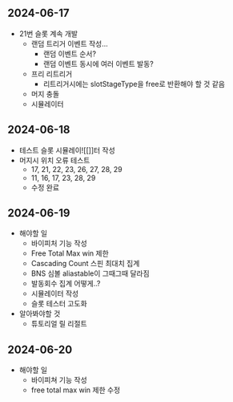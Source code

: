 
## 2024-06-17

- 21번 슬롯 계속 개발
	- 랜덤 트리거 이벤트 작성...
		- 랜덤 이벤트 순서?
		- 랜덤 이벤트 동시에 여러 이벤트 발동?
	- 프리 리트리거
		- 리트리거시에는 slotStageType을 free로 반환해야 할 것 같음
	- 머지 충돌
	- 시뮬레이터

## 2024-06-18

- 테스트 슬롯 시뮬레이![[]]터 작성
- 머지시 위치 오류 테스트
	- 17, 21, 22, 23, 26, 27, 28, 29
	- 11, 16, 17, 23, 28, 29
	- 수정 완료

## 2024-06-19

- 해야할 일
	- 바이피처 기능 작성
	- Free Total Max win 제한
	- Cascading Count 스핀 최대치 집계
	- BNS 심볼 aliastable이 그때그때 달라짐
	- 발동회수 집계 어떻게..?
	- 시뮬레이터 작성
	- 슬롯 테스터 고도화
- 알아봐야할 것
	- 튜토리얼 릴 리절트

## 2024-06-20

- 해야할 일
	- 바이피쳐 기능 작성
	- free total max win 제한 수정